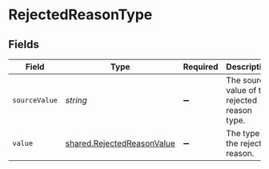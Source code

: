 # RejectedReasonType


## Fields

| Field                                                                           | Type                                                                            | Required                                                                        | Description                                                                     | Example                                                                         |
| ------------------------------------------------------------------------------- | ------------------------------------------------------------------------------- | ------------------------------------------------------------------------------- | ------------------------------------------------------------------------------- | ------------------------------------------------------------------------------- |
| `sourceValue`                                                                   | *string*                                                                        | :heavy_minus_sign:                                                              | The source value of the rejected reason type.                                   | RejectedByOrg                                                                   |
| `value`                                                                         | [shared.RejectedReasonValue](../../../sdk/models/shared/rejectedreasonvalue.md) | :heavy_minus_sign:                                                              | The type of the rejected reason.                                                | rejected_by_organization                                                        |